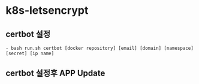 # k8s-letsencrypt


## certbot 설정
```
- bash run.sh certbot [docker repository] [email] [domain] [namespace] [secret] [ip name]

```

## certbot 설정후 APP Update